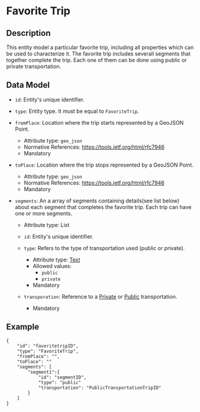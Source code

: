 # Favorite Trip

## Description

This entity model a particular favorite trip, including all properties which can be used to characterize it. The favorite trip includes severall segments that together complete the trip. Each one of them can be done using public or private transportation.

## Data Model

- ```id```: Entity's unique identifier.

- ```type```: Entity type. It must be equal to ```FavoriteTrip```.

- ```fromPlace```: Location where the trip starts represented by a GeoJSON Point.
    - Attribute type: ``geo_json`` 
	- Normative References: https://tools.ietf.org/html/rfc7946
	- Mandatory

- ```toPlace```: Location where the trip stops represented by a GeoJSON Point.
    - Attribute type: ``geo_json`` 
	- Normative References: https://tools.ietf.org/html/rfc7946
	- Mandatory

- ```segments```: An a array of segments containing details(see list below) about each segment that completes the favorite trip. Each trip can have one or more segments.
	- Attribute type: List 

    - ```id```: Entity's unique identifier.
    - ```type```: Refers to the type of transportation used (public or private).
        - Attribute type: [Text](https://schema.org/Text)
        - Allowed values:
            - ```public```
            - ```private```
        - Mandatory
    - ```transporation```: Reference to a [Private]() or [Public]() transportation.
        - Mandatory

   

## Example
```
{
    "id": "favoritetripID",
    "type": "FavoriteTrip",
    "fromPlace": "",
    "toPlace": ""
    "segments": [
    	"segment1":{
            "id": "segmentID",
            "type": "public"
            "transportation": "PublicTransportationTripID"
        }
    ]
}
```